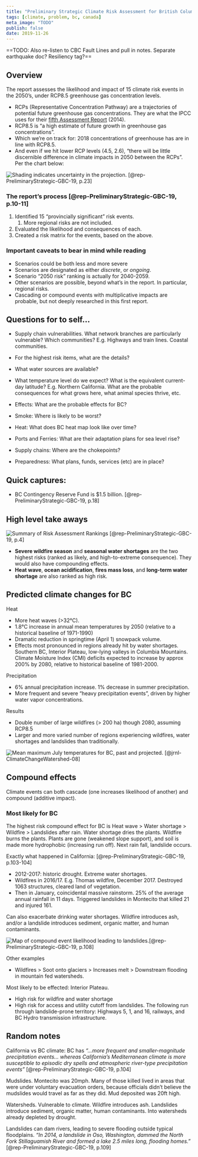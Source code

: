 ```yaml
---
title: "Preliminary Strategic Climate Risk Assessment for British Columbia"
tags: [climate, problem, bc, canada]
meta_image: "TODO"
publish: false
date: 2019-11-26
---
```


==TODO: Also re-listen to CBC Fault Lines and pull in notes. Separate earthquake doc? Resiliency tag?==

## Overview

The report assesses the likelihood and impact of 15 climate risk events in the 2050’s, under RCP8.5 greenhouse gas concentration levels. 

* RCPs (Representative Concentration Pathway) are a trajectories of potential future greenhouse gas concentrations. They are what the IPCC uses for their [fifth Assessment Report](https://en.wikipedia.org/wiki/IPCC_Fifth_Assessment_Report) (2014).
* RCP8.5 is “a high estimate of future growth in greenhouse gas concentrations”. 
* Which we’re on track for: 2018 concentrations of greenhouse has are in line with RCP8.5. 
* And even if we hit lower RCP levels (4.5, 2.6), “there will be little discernible difference in climate impacts in 2050 between the RCPs”. Per the chart below:

![Shading indicates uncertainty in the projection. [@rep-PreliminaryStrategic-GBC-19, p.23] ](img/bc-average-temp-anomalies.png)

### The report’s process [@rep-PreliminaryStrategic-GBC-19, p.10-11]

1. Identified 15 “provincially significant” risk events. 
	1. More regional risks are not included.
2. Evaluated the likelihood and consequences of each.
3. Created a risk matrix for the events, based on the above.

### Important caveats to bear in mind while reading

* Scenarios could be both less and more severe
* Scenarios are designated as either _discrete_, or _ongoing_.
* Scenario “2050 risk” ranking is actually for 2040-2059.
* Other scenarios are possible, beyond what’s in the report. In particular, regional risks.
* Cascading or compound events with multiplicative impacts are probable, but not deeply researched in this first report.

## Questions for to self…

* Supply chain vulnerabilities. What network branches are particularly vulnerable? Which communities? E.g. Highways and train lines. Coastal communities. 
* For the highest risk items, what are the details?
* What water sources are available?
* What temperature level do we expect? What is the equivalent current-day latitude? E.g. Northern California. What are the probable consequences for what grows here, what animal species thrive, etc.

* Effects: What are the probable effects for BC?
* Smoke: Where is likely to be worst?
* Heat: What does BC heat map look like over time?
* Ports and Ferries: What are their adaptation plans for sea level rise?
* Supply chains: Where are the chokepoints?
* Preparedness: What plans, funds, services (etc) are in place?

## Quick captures:

* BC Contingency Reserve Fund is $1.5 billion. [@rep-PreliminaryStrategic-GBC-19, p.18]

## High level take aways

![Summary of Risk Assessment Rankings [@rep-PreliminaryStrategic-GBC-19, p.4]](img/bc-climate-risks-4101909.png)

* **Severe wildfire season** and **seasonal water shortages** are the two highest risks (ranked as likely, and high-to-extreme consequence). They would also have compounding effects.
* **Heat wave**, **ocean acidification**, **fires mass loss**, and **long-term water shortage** are also ranked as high risk.

## Predicted climate changes for BC

Heat

* More heat waves (\>32°C).
* 1.8°C increase in annual mean temperatures by 2050 (relative to a historical baseline of 1971-1990)
* Dramatic reduction in springtime (April 1) snowpack volume. 
* Effects most pronounced in regions already hit by water shortages. Southern BC, Interior Plateau, low-lying valleys in Columbia Mountains. Climate Moisture Index (CMI) deficits expected to increase by approx 200% by 2080, relative to historical baseline of 1981-2000.

Precipitation

* 6% annual precipitation increase. 1% decrease in summer precipitation.
* More frequent and severe “heavy precipitation events”, driven by higher water vapor concentrations.

Results

* Double number of large wildfires (\> 200 ha) though 2080, assuming RCP8.5
* Larger and more varied number of regions experiencing wildfires, water shortages and landslides than traditionally.


![Mean maximum July temperatures for BC, past and projected. [@jrnl-ClimateChangeWatershed-08]](img/bc-july-max-temps.png)

## Compound effects

Climate events can both cascade (one increases likelihood of another) and compound (additive impact). 

### Most likely for BC

The highest risk compound effect for BC is Heat wave \> Water shortage \> Wildfire \> Landslides after rain. Water shortage dries the plants. Wildfire burns the plants. Plants are gone (weakened slope support), and soil is made more hydrophobic (increasing run off). Next rain fall, landslide occurs.

Exactly what happened in California: [@rep-PreliminaryStrategic-GBC-19, p.103-104]

* 2012-2017: historic drought. Extreme water shortages.
* Wildfires in 2016/17. E.g. Thomas wildfire, December 2017. Destroyed 1063 structures, cleared land of vegetation. 
* Then in January, coincidental massive rainstorm. 25% of the average annual rainfall in 11 days. Triggered landslides in Montecito that killed 21 and injured 161.

Can also exacerbate drinking water shortages. Wildfire introduces ash, and/or a landslide introduces sediment, organic matter, and human contaminants.

![Map of compound event likelihood leading to landslides.[@rep-PreliminaryStrategic-GBC-19, p.108]](img/bc-compound-events-map.png)

Other examples

* Wildfires \> Soot onto glaciers \> Increases melt \> Downstream flooding in mountain fed watersheds. 

Most likely to be effected: Interior Plateau. 

* High risk for wildfire and water shortage
* High risk for access and utility cutoff from landslides. The following run through landslide-prone territory: Highways 5, 1, and 16, railways, and BC Hydro transmission infrastructure. 

## Random notes

California vs BC climate: 
BC has _“…more frequent and smaller-magnitude precipitation events… whereas California’s Mediterranean climate is more susceptible to episodic dry spells and atmospheric river-type precipitation events”_ [@rep-PreliminaryStrategic-GBC-19, p.104]

Mudslides. Montecito was 20mph. Many of those killed lived in areas that were under voluntary evacuation orders, because officials didn’t believe the mudslides would travel as far as they did. Mud deposited was 20ft high. 

Watersheds. Vulnerable to climate. Wildfire introduces ash. Landslides introduce sediment, organic matter, human contaminants. Into watersheds already depleted by drought.

Landslides can dam rivers, leading to severe flooding outside typical floodplains. _“In 2014, a landslide in Oso, Washington, dammed the North Fork Stillaguamish River and formed a lake 2.5 miles long, flooding homes.”_ [@rep-PreliminaryStrategic-GBC-19, p.109]


